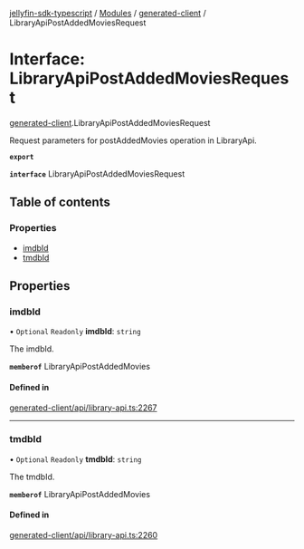 [jellyfin-sdk-typescript](../README.md) / [Modules](../modules.md) / [generated-client](../modules/generated_client.md) / LibraryApiPostAddedMoviesRequest

# Interface: LibraryApiPostAddedMoviesRequest

[generated-client](../modules/generated_client.md).LibraryApiPostAddedMoviesRequest

Request parameters for postAddedMovies operation in LibraryApi.

**`export`**

**`interface`** LibraryApiPostAddedMoviesRequest

## Table of contents

### Properties

- [imdbId](generated_client.LibraryApiPostAddedMoviesRequest.md#imdbid)
- [tmdbId](generated_client.LibraryApiPostAddedMoviesRequest.md#tmdbid)

## Properties

### imdbId

• `Optional` `Readonly` **imdbId**: `string`

The imdbId.

**`memberof`** LibraryApiPostAddedMovies

#### Defined in

[generated-client/api/library-api.ts:2267](https://github.com/thornbill/jellyfin-sdk-typescript/blob/b0f5501/src/generated-client/api/library-api.ts#L2267)

___

### tmdbId

• `Optional` `Readonly` **tmdbId**: `string`

The tmdbId.

**`memberof`** LibraryApiPostAddedMovies

#### Defined in

[generated-client/api/library-api.ts:2260](https://github.com/thornbill/jellyfin-sdk-typescript/blob/b0f5501/src/generated-client/api/library-api.ts#L2260)
